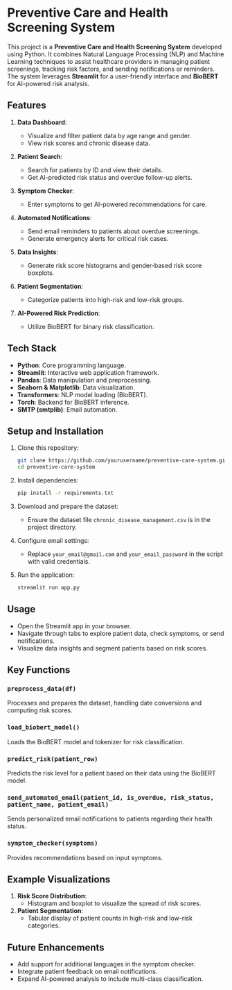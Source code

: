 # Preventive Care and Health Screening System

This project is a **Preventive Care and Health Screening System** developed using Python. It combines Natural Language Processing (NLP) and Machine Learning techniques to assist healthcare providers in managing patient screenings, tracking risk factors, and sending notifications or reminders. The system leverages **Streamlit** for a user-friendly interface and **BioBERT** for AI-powered risk analysis.

## Features

1. **Data Dashboard**:
   - Visualize and filter patient data by age range and gender.
   - View risk scores and chronic disease data.

2. **Patient Search**:
   - Search for patients by ID and view their details.
   - Get AI-predicted risk status and overdue follow-up alerts.

3. **Symptom Checker**:
   - Enter symptoms to get AI-powered recommendations for care.

4. **Automated Notifications**:
   - Send email reminders to patients about overdue screenings.
   - Generate emergency alerts for critical risk cases.

5. **Data Insights**:
   - Generate risk score histograms and gender-based risk score boxplots.

6. **Patient Segmentation**:
   - Categorize patients into high-risk and low-risk groups.

7. **AI-Powered Risk Prediction**:
   - Utilize BioBERT for binary risk classification.

## Tech Stack

- **Python**: Core programming language.
- **Streamlit**: Interactive web application framework.
- **Pandas**: Data manipulation and preprocessing.
- **Seaborn & Matplotlib**: Data visualization.
- **Transformers**: NLP model loading (BioBERT).
- **Torch**: Backend for BioBERT inference.
- **SMTP (smtplib)**: Email automation.

## Setup and Installation

1. Clone this repository:
   ```bash
   git clone https://github.com/yourusername/preventive-care-system.git
   cd preventive-care-system
   ```

2. Install dependencies:
   ```bash
   pip install -r requirements.txt
   ```

3. Download and prepare the dataset:
   - Ensure the dataset file `chronic_disease_management.csv` is in the project directory.

4. Configure email settings:
   - Replace `your_email@gmail.com` and `your_email_password` in the script with valid credentials.

5. Run the application:
   ```bash
   streamlit run app.py
   ```

## Usage

- Open the Streamlit app in your browser.
- Navigate through tabs to explore patient data, check symptoms, or send notifications.
- Visualize data insights and segment patients based on risk scores.

## Key Functions

### `preprocess_data(df)`
Processes and prepares the dataset, handling date conversions and computing risk scores.

### `load_biobert_model()`
Loads the BioBERT model and tokenizer for risk classification.

### `predict_risk(patient_row)`
Predicts the risk level for a patient based on their data using the BioBERT model.

### `send_automated_email(patient_id, is_overdue, risk_status, patient_name, patient_email)`
Sends personalized email notifications to patients regarding their health status.

### `symptom_checker(symptoms)`
Provides recommendations based on input symptoms.

## Example Visualizations

1. **Risk Score Distribution**:
   - Histogram and boxplot to visualize the spread of risk scores.
2. **Patient Segmentation**:
   - Tabular display of patient counts in high-risk and low-risk categories.

## Future Enhancements

- Add support for additional languages in the symptom checker.
- Integrate patient feedback on email notifications.
- Expand AI-powered analysis to include multi-class classification.
